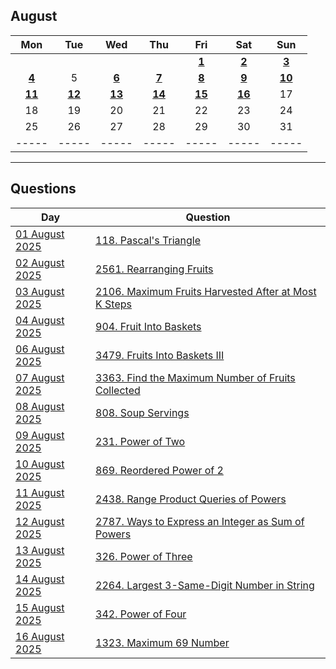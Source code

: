 August
---
| Mon | Tue | Wed | Thu | Fri | Sat | Sun |
| :---: | :---: | :---: | :---: | :---: | :---: | :---: |
|     |     |     |     | [**1**](01) | [**2**](02) | [**3**](03) |
| [**4**](04) | 5   | [**6**](06) | [**7**](07) | [**8**](08) | [**9**](09) | [**10**](10) |
| [**11**](11) | [**12**](12) | [**13**](13) | [**14**](14) | [**15**](15) | [**16**](16) | 17  |
| 18  | 19  | 20  | 21  | 22  | 23  | 24  |
| 25  | 26  | 27  | 28  | 29  | 30  | 31  |
| ----- | ----- | ----- | ----- | ----- | ----- | ----- |

---

Questions
---
| Day | Question |
| --- | --- |
| [01 August 2025](01) | [118. Pascal's Triangle](https://leetcode.com/problems/pascals-triangle) |
| [02 August 2025](02) | [2561. Rearranging Fruits](https://leetcode.com/problems/rearranging-fruits) |
| [03 August 2025](03) | [2106. Maximum Fruits Harvested After at Most K Steps](https://leetcode.com/problems/maximum-fruits-harvested-after-at-most-k-steps) |
| [04 August 2025](04) | [904. Fruit Into Baskets](https://leetcode.com/problems/fruit-into-baskets) |
| [06 August 2025](06) | [3479. Fruits Into Baskets III](https://leetcode.com/problems/fruits-into-baskets-iii) |
| [07 August 2025](07) | [3363. Find the Maximum Number of Fruits Collected](https://leetcode.com/problems/find-the-maximum-number-of-fruits-collected) |
| [08 August 2025](08) | [808. Soup Servings](https://leetcode.com/problems/soup-servings) |
| [09 August 2025](09) | [231. Power of Two](https://leetcode.com/problems/power-of-two) |
| [10 August 2025](10) | [869. Reordered Power of 2](https://leetcode.com/problems/reordered-power-of-2) |
| [11 August 2025](11) | [2438. Range Product Queries of Powers](https://leetcode.com/problems/range-product-queries-of-powers) |
| [12 August 2025](12) | [2787. Ways to Express an Integer as Sum of Powers](https://leetcode.com/problems/ways-to-express-an-integer-as-sum-of-powers) |
| [13 August 2025](13) | [326. Power of Three](https://leetcode.com/problems/power-of-three) |
| [14 August 2025](14) | [2264. Largest 3-Same-Digit Number in String](https://leetcode.com/problems/largest-3-same-digit-number-in-string) |
| [15 August 2025](15) | [342. Power of Four](https://leetcode.com/problems/power-of-four) |
| [16 August 2025](16) | [1323. Maximum 69 Number](https://leetcode.com/problems/maximum-69-number) |
